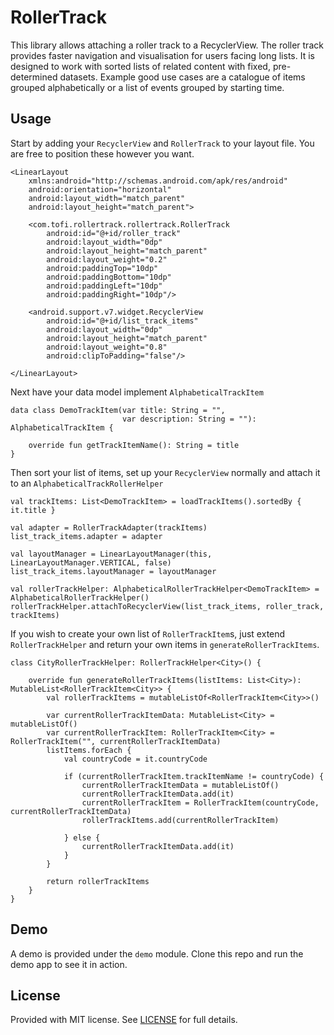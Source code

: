 # RollerTrack
This library allows attaching a roller track to a RecyclerView. The roller track provides faster navigation and visualisation for users 
facing long lists. It is designed to work with sorted lists of related content with fixed, pre-determined datasets. Example good use cases
are a catalogue of items grouped alphabetically or a list of events grouped by starting time.

## Usage
Start by adding your `RecyclerView` and `RollerTrack` to your layout file. You are free to position these however you want.

```
<LinearLayout
    xmlns:android="http://schemas.android.com/apk/res/android"
    android:orientation="horizontal"
    android:layout_width="match_parent"
    android:layout_height="match_parent">

    <com.tofi.rollertrack.rollertrack.RollerTrack
        android:id="@+id/roller_track"
        android:layout_width="0dp"
        android:layout_height="match_parent"
        android:layout_weight="0.2"
        android:paddingTop="10dp"
        android:paddingBottom="10dp"
        android:paddingLeft="10dp"
        android:paddingRight="10dp"/>

    <android.support.v7.widget.RecyclerView
        android:id="@+id/list_track_items"
        android:layout_width="0dp"
        android:layout_height="match_parent"
        android:layout_weight="0.8"
        android:clipToPadding="false"/>

</LinearLayout>
```

Next have your data model implement `AlphabeticalTrackItem`

```
data class DemoTrackItem(var title: String = "",
                         var description: String = ""): AlphabeticalTrackItem {

    override fun getTrackItemName(): String = title
}
```

Then sort your list of items, set up your `RecyclerView` normally and attach it to an `AlphabeticalTrackRollerHelper`

```
val trackItems: List<DemoTrackItem> = loadTrackItems().sortedBy { it.title }

val adapter = RollerTrackAdapter(trackItems)
list_track_items.adapter = adapter

val layoutManager = LinearLayoutManager(this, LinearLayoutManager.VERTICAL, false)
list_track_items.layoutManager = layoutManager

val rollerTrackHelper: AlphabeticalRollerTrackHelper<DemoTrackItem> = AlphabeticalRollerTrackHelper()
rollerTrackHelper.attachToRecyclerView(list_track_items, roller_track, trackItems)
```

If you wish to create your own list of `RollerTrackItem`s, just extend `RollerTrackHelper` and return your own items in `generateRollerTrackItems`.

```
class CityRollerTrackHelper: RollerTrackHelper<City>() {

    override fun generateRollerTrackItems(listItems: List<City>): MutableList<RollerTrackItem<City>> {
        val rollerTrackItems = mutableListOf<RollerTrackItem<City>>()

        var currentRollerTrackItemData: MutableList<City> = mutableListOf()
        var currentRollerTrackItem: RollerTrackItem<City> = RollerTrackItem("", currentRollerTrackItemData)
        listItems.forEach {
            val countryCode = it.countryCode
            
            if (currentRollerTrackItem.trackItemName != countryCode) {
                currentRollerTrackItemData = mutableListOf()
                currentRollerTrackItemData.add(it)
                currentRollerTrackItem = RollerTrackItem(countryCode, currentRollerTrackItemData)
                rollerTrackItems.add(currentRollerTrackItem)

            } else {
                currentRollerTrackItemData.add(it)
            }
        }

        return rollerTrackItems
    }
}
```

## Demo
A demo is provided under the `demo` module. Clone this repo and run the demo app to see it in action.

## License
Provided with MIT license. See [LICENSE](LICENSE.md) for full details.
